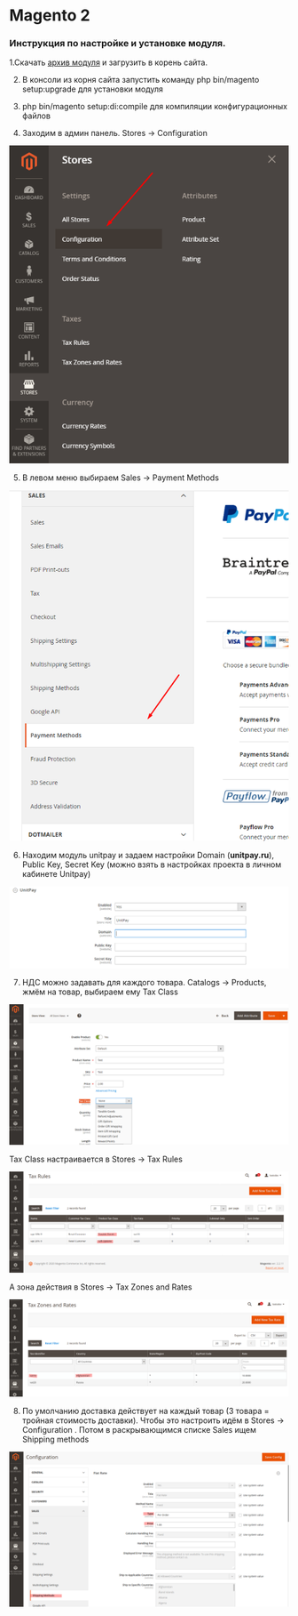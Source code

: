 # Magento 2

### Инструкция по настройке и установке модуля. <a id="instrukciya-po-nastroike-i-ustanovke-modulya"></a>

1.Скачать [архив модуля](https://github.com/unitpay/magento2/archive/main.zip) и загрузить в корень сайта.  


2. В консоли из корня сайта запустить команду php bin/magento setup:upgrade для установки модуля  


3. php bin/magento setup:di:compile для компиляции конфигурационных файлов  


4. Заходим в админ панель. Stores -&gt; Configuration

![](../../.gitbook/assets/image2.png)

5. В левом меню выбираем Sales -&gt; Payment Methods

![](../../.gitbook/assets/image7.png)

6. Находим модуль unitpay и задаем настройки Domain \(**unitpay.ru**\), Public Key, Secret Key \(можно взять в настройках проекта в личном кабинете Unitpay\)

![](../../.gitbook/assets/image6.png)

7. НДС можно задавать для каждого товара. Catalogs -&gt; Products, жмём на товар, выбираем ему Tax Class

![](../../.gitbook/assets/image1.png)

Tax Class настраивается в Stores -&gt; Tax Rules

![](../../.gitbook/assets/image5%20%281%29.png)

А зона действия в Stores -&gt; Tax Zones and Rates

![](../../.gitbook/assets/image3.png)

8. По умолчанию доставка действует на каждый товар \(3 товара = тройная стоимость доставки\). Чтобы это настроить идём в Stores -&gt; Configuration . Потом в раскрывающимся списке Sales ищем Shipping methods

![](../../.gitbook/assets/image4%20%281%29.png)

